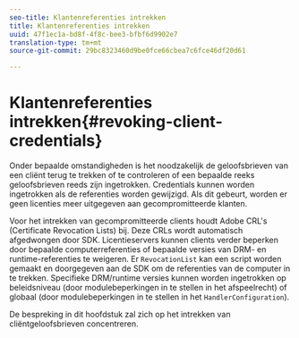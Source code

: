 ```yaml
---
seo-title: Klantenreferenties intrekken
title: Klantenreferenties intrekken
uuid: 47f1ec1a-bd8f-4f8c-bee3-bfbf6d9902e7
translation-type: tm+mt
source-git-commit: 29bc8323460d9be0fce66cbea7c6fce46df20d61

---
```



# Klantenreferenties intrekken{#revoking-client-credentials}

Onder bepaalde omstandigheden is het noodzakelijk de geloofsbrieven van een cliënt terug te trekken of te controleren of een bepaalde reeks geloofsbrieven reeds zijn ingetrokken. Credentials kunnen worden ingetrokken als de referenties worden gewijzigd. Als dit gebeurt, worden er geen licenties meer uitgegeven aan gecompromitteerde klanten.

Voor het intrekken van gecompromitteerde clients houdt Adobe CRL&#39;s (Certificate Revocation Lists) bij. Deze CRLs wordt automatisch afgedwongen door SDK. Licentieservers kunnen clients verder beperken door bepaalde computerreferenties of bepaalde versies van DRM- en runtime-referenties te weigeren. Er `RevocationList` kan een script worden gemaakt en doorgegeven aan de SDK om de referenties van de computer in te trekken. Specifieke DRM/runtime versies kunnen worden ingetrokken op beleidsniveau (door modulebeperkingen in te stellen in het afspeelrecht) of globaal (door modulebeperkingen in te stellen in het `HandlerConfiguration`).

De bespreking in dit hoofdstuk zal zich op het intrekken van cliëntgeloofsbrieven concentreren.
